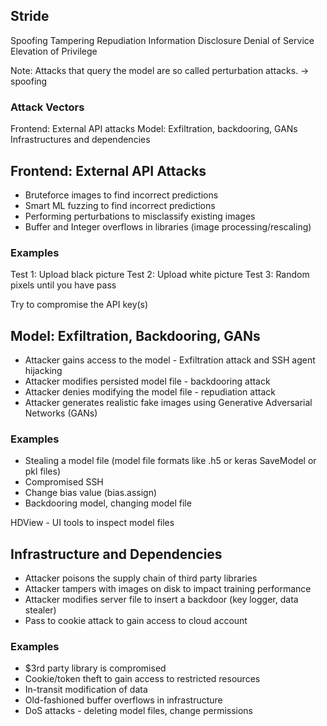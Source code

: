 ## Stride

Spoofing
Tampering
Repudiation
Information Disclosure
Denial of Service
Elevation of Privilege

Note: Attacks that query the model are so called perturbation attacks. -> spoofing

### Attack Vectors

Frontend: External API attacks
Model: Exfiltration, backdooring, GANs
Infrastructures and dependencies

## Frontend: External API Attacks

- Bruteforce images to find incorrect predictions
- Smart ML fuzzing to find incorrect predictions
- Performing perturbations to misclassify existing images
- Buffer and Integer overflows in libraries (image processing/rescaling)

### Examples

Test 1: Upload black picture
Test 2: Upload white picture
Test 3: Random pixels until you have pass

Try to compromise the API key(s)

## Model: Exfiltration, Backdooring, GANs

- Attacker gains access to the model - Exfiltration attack and SSH agent hijacking
- Attacker modifies persisted model file - backdooring attack
- Attacker denies modifying the model file - repudiation attack
- Attacker generates realistic fake images using Generative Adversarial Networks (GANs)

### Examples

- Stealing a model file (model file formats like .h5 or keras SaveModel or pkl files)
- Compromised SSH
- Change bias value (bias.assign)
- Backdooring model, changing model file

HDView - UI tools to inspect model files

## Infrastructure and Dependencies

- Attacker poisons the supply chain of third party libraries
- Attacker tampers with images on disk to impact training performance
- Attacker modifies server file to insert a backdoor (key logger, data stealer)
- Pass to cookie attack to gain access to cloud account

### Examples

- $3rd party library is compromised
- Cookie/token theft to gain access to restricted resources
- In-transit modification of data
- Old-fashioned buffer overflows in infrastructure
- DoS attacks - deleting model files, change permissions
